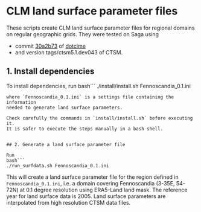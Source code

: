 # CLM land surface parameter files

These scripts create CLM land surface parameter files for regional domains
on regular geographic grids.
They were tested on Saga using
- commit [30a2b73](https://github.com/MetOs-UiO/dotcime/commit/30a2b73996a951277c874d9f28ea82a00427ffb2)
  of [dotcime](https://github.com/MetOs-UiO/dotcime)
- and version tags/ctsm5.1.dev043 of CTSM.


## 1. Install dependencies

To install dependencies, run
bash```
./install/install.sh Fennoscandia_0.1.ini
```
where `Fennoscandia_0.1.ini` is a settings file containing the information
needed to generate land surface parameters.

Check carefully the commands in `install/install.sh` before executing it.
It is safer to execute the steps manually in a bash shell.


## 2. Generate a land surface parameter file

Run
bash```
./run_surfdata.sh Fennoscandia_0.1.ini
```
This will create a land surface parameter file for the region defined in
`Fennoscandia_0.1.ini`, i.e. a domain covering Fennoscandia (3-35E, 54-72N)
at 0.1 degree resolution using ERA5-Land land mask.
The reference year for land surface data is 2005.
Land surface parameters are interpolated from high resolution CTSM data files.
